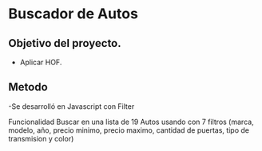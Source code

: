 # Buscador de Autos

## Objetivo del proyecto.
- Aplicar HOF.

## Metodo
-Se desarrolló en Javascript con Filter


Funcionalidad
  Buscar en una lista de 19 Autos usando con 7 filtros (marca, modelo, año, precio minimo, precio maximo, cantidad de puertas, tipo de transmision y color) 
